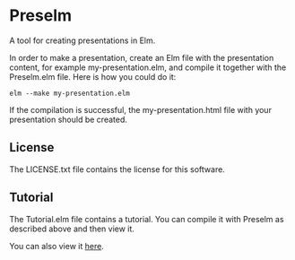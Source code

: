# Preselm

A tool for creating presentations in Elm.

In order to make a presentation, create an Elm file with the
presentation content, for example my-presentation.elm, and compile it
together with the Preselm.elm file. Here is how you could do it:

    elm --make my-presentation.elm

If the compilation is successful, the my-presentation.html file with
your presentation should be created.

## License

The LICENSE.txt file contains the license for this software.

## Tutorial

The Tutorial.elm file contains a tutorial. You can compile it with
Preselm as described above and then view it.

You can also view it [here](http://www.grzegorzbalcerek.net/preselm/Tutorial.html).

